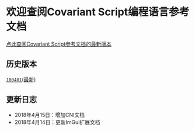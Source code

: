# 欢迎查阅Covariant Script编程语言参考文档
[点此查阅Covariant Script参考文档的最新版本](http://covscript.org/docs/latest)
## 历史版本
[`180401`(最新)](http://covscript.org/docs/180401/content)
## 更新日志
+ 2018年4月15日：增加CNI文档
+ 2018年4月14日：更新ImGui扩展文档